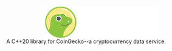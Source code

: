 <center><img align="center" src="images/coingecko.jpg"></center>
A C++20 library for CoinGecko--a cryptocurrency data service.
